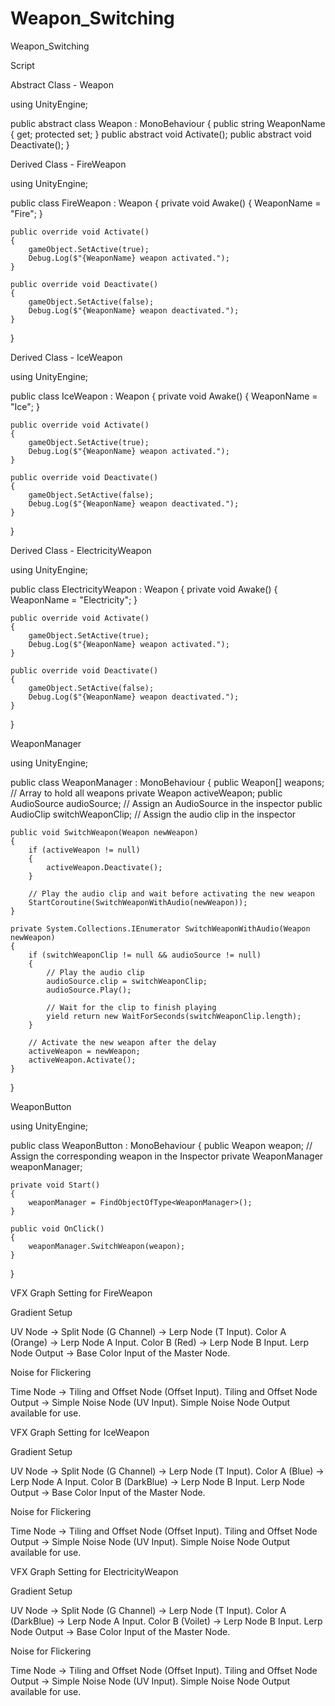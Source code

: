 # Weapon_Switching
 Weapon_Switching

Script


 Abstract Class - Weapon

 using UnityEngine;

public abstract class Weapon : MonoBehaviour
{
    public string WeaponName { get; protected set; }
    public abstract void Activate();
    public abstract void Deactivate();
}


Derived Class - FireWeapon

using UnityEngine;

public class FireWeapon : Weapon
{
    private void Awake()
    {
        WeaponName = "Fire";
    }

    public override void Activate()
    {
        gameObject.SetActive(true);
        Debug.Log($"{WeaponName} weapon activated.");
    }

    public override void Deactivate()
    {
        gameObject.SetActive(false);
        Debug.Log($"{WeaponName} weapon deactivated.");
    }
}


Derived Class - IceWeapon

using UnityEngine;

public class IceWeapon : Weapon
{
    private void Awake()
    {
        WeaponName = "Ice";
    }

    public override void Activate()
    {
        gameObject.SetActive(true);
        Debug.Log($"{WeaponName} weapon activated.");
    }

    public override void Deactivate()
    {
        gameObject.SetActive(false);
        Debug.Log($"{WeaponName} weapon deactivated.");
    }
}


Derived Class - ElectricityWeapon

using UnityEngine;

public class ElectricityWeapon : Weapon
{
    private void Awake()
    {
        WeaponName = "Electricity";
    }

    public override void Activate()
    {
        gameObject.SetActive(true);
        Debug.Log($"{WeaponName} weapon activated.");
    }

    public override void Deactivate()
    {
        gameObject.SetActive(false);
        Debug.Log($"{WeaponName} weapon deactivated.");
    }
}


WeaponManager

using UnityEngine;

public class WeaponManager : MonoBehaviour
{
    public Weapon[] weapons; // Array to hold all weapons
    private Weapon activeWeapon;
    public AudioSource audioSource; // Assign an AudioSource in the inspector
    public AudioClip switchWeaponClip; // Assign the audio clip in the inspector

    public void SwitchWeapon(Weapon newWeapon)
    {
        if (activeWeapon != null)
        {
            activeWeapon.Deactivate();
        }

        // Play the audio clip and wait before activating the new weapon
        StartCoroutine(SwitchWeaponWithAudio(newWeapon));
    }

    private System.Collections.IEnumerator SwitchWeaponWithAudio(Weapon newWeapon)
    {
        if (switchWeaponClip != null && audioSource != null)
        {
            // Play the audio clip
            audioSource.clip = switchWeaponClip;
            audioSource.Play();

            // Wait for the clip to finish playing
            yield return new WaitForSeconds(switchWeaponClip.length);
        }

        // Activate the new weapon after the delay
        activeWeapon = newWeapon;
        activeWeapon.Activate();
    }
}


WeaponButton

using UnityEngine;

public class WeaponButton : MonoBehaviour
{
    public Weapon weapon; // Assign the corresponding weapon in the Inspector
    private WeaponManager weaponManager;

    private void Start()
    {
        weaponManager = FindObjectOfType<WeaponManager>();
    }

    public void OnClick()
    {
        weaponManager.SwitchWeapon(weapon);
    }
}


VFX Graph Setting for FireWeapon

Gradient Setup

UV Node → Split Node (G Channel) → Lerp Node (T Input).
Color A (Orange) → Lerp Node A Input.
Color B (Red) → Lerp Node B Input.
Lerp Node Output → Base Color Input of the Master Node.


Noise for Flickering

Time Node → Tiling and Offset Node (Offset Input).
Tiling and Offset Node Output → Simple Noise Node (UV Input).
Simple Noise Node Output available for use.


VFX Graph Setting for IceWeapon

Gradient Setup

UV Node → Split Node (G Channel) → Lerp Node (T Input).
Color A (Blue) → Lerp Node A Input.
Color B (DarkBlue) → Lerp Node B Input.
Lerp Node Output → Base Color Input of the Master Node.


Noise for Flickering

Time Node → Tiling and Offset Node (Offset Input).
Tiling and Offset Node Output → Simple Noise Node (UV Input).
Simple Noise Node Output available for use.


VFX Graph Setting for ElectricityWeapon

Gradient Setup

UV Node → Split Node (G Channel) → Lerp Node (T Input).
Color A (DarkBlue) → Lerp Node A Input.
Color B (Voilet) → Lerp Node B Input.
Lerp Node Output → Base Color Input of the Master Node.


Noise for Flickering

Time Node → Tiling and Offset Node (Offset Input).
Tiling and Offset Node Output → Simple Noise Node (UV Input).
Simple Noise Node Output available for use.





